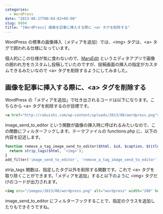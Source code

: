 ```yaml
---
categories:
  - WordPress
date: "2013-08-27T00:04:02+09:00"
slug: 6094
title: "[WordPress] 画像を記事に挿入する際に <a> タグを削除する"
---
```


WordPress の標準の画像挿入（メディアを追加）では、&lt;img&gt; タグは、&lt;a&gt; タグで囲われる仕様になっています。

個人的にこの仕様が気に食わないので、[MarsEdit](https://itunes.apple.com/jp/app/marsedit-blog-editor-for-wordpress/id402376225?mt=12&uo=4&at=11l3RT) というエディタアプリで画像の囲われ方をカスタムし投稿していたのですが、投稿画面の挿入の指定がカスタムできるみたいなので &lt;a&gt; タグを削除するようにしてみました。

## 画像を記事に挿入する際に、&lt;a&gt; タグを削除する

WordPress の「メディアを追加」で吐き出されるコードは以下になります。こちらから &lt;a&gt; タグを削除するのが目標です。

```html
<a href="http://rakuishi.com/wp-content/uploads/2013/08/wordpress.png"><img src="/images/2013/08/wordpress.png" alt="wordpress" width="200" height="200" class="align-center size-full wp-image-6064" /></a>
```

image_send_to_editor という関数が画像の挿入時に呼ばれるみたいなので、この関数にフィルターフックします。テーマファイルの functions.php に、以下の内容を記述します。

```php
function remove_a_tag_image_send_to_editor($html, $id, $caption, $title, $align, $url, $size) {
  return strip_tags($html, '<img>');
}
add_filter('image_send_to_editor', 'remove_a_tag_image_send_to_editor', 10, 7);
```

strip_tags 関数は、指定したタグ以外を削除する関数です。これで &lt;a&gt; タグを取り除くことができます。「メディアを追加」すると以下のように &lt;img&gt; タグだけのコードが出力されます。

```html
<img src="/images/2013/08/wordpress.png" alt="wordpress" width="200" height="200" class="align-center size-full wp-image-6064" />
```

image_send_to_editor にフィルターフックすることで、指定のクラスを追加したりもできそうですね。
